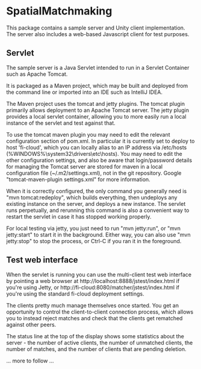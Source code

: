 SpatialMatchmaking
==================

This package contains a sample server and Unity client implementation.  The server also includes a web-based 
Javascript client for test purposes.

Servlet
-------

The sample server is a Java Servlet intended to run in a Servlet Container such as Apache Tomcat.

It is packaged as a Maven project, which may be built and deployed from the command line or imported into an 
IDE such as IntelliJ IDEA.

The Maven project uses the tomcat and jetty plugins.  The tomcat plugin primarily allows deployment to an Apache 
Tomcat server.  The jetty plugin provides a local servlet container, allowing you to more easily run a local 
instance of the servlet and test against that.

To use the tomcat maven plugin you may need to edit the relevant configuration section of pom.xml.  In particular 
it  is currently set to deploy to host 'fi-cloud', which you can locally alias to an IP address via /etc/hosts 
(%WINDOWS%\system32\drivers\etc\hosts).  You may need to edit the other configuration settings, and also be aware 
that login/password details for managing the Tomcat server are stored for maven in a local configuration file 
(~/.m2/settings.xml), not in the git repository.  Google "tomcat-maven-plugin settings.xml" for more information.

When it is correctly configured, the only command you generally need is "mvn tomcat:redeploy", which builds 
everything, then undeploys any existing instance on the server, and deploys a new instance.  The servlet runs 
perpetually, and rerunning this command is also a convenient way to restart the servlet in case it has stopped
working properly.

For local testing via jetty, you just need to run "mvn jetty:run", or "mvn jetty:start" to start it in the 
background.  Either way, you can also use "mvn jetty:stop" to stop the process, or Ctrl-C if you ran it in the 
foreground.

Test web interface
------------------

When the servlet is running you can use the multi-client test web interface by pointing a web browser at 
http://localhost:8888/jstest/index.html if you're using Jetty, or http://fi-cloud:8080/matcher/jstest/index.html 
if you're using the standard fi-cloud deployment settings.

The clients pretty much manage themselves once started.  You get an opportunity to control the client-to-client 
connection process, which allows you to instead reject matches and check that the clients get rematched against
other peers.

The status line at the top of the display shows some statistics about the server - the number of active clients, 
the number of unmatched clients, the number of matches, and the number of clients that are pending deletion.

... more to follow ...
